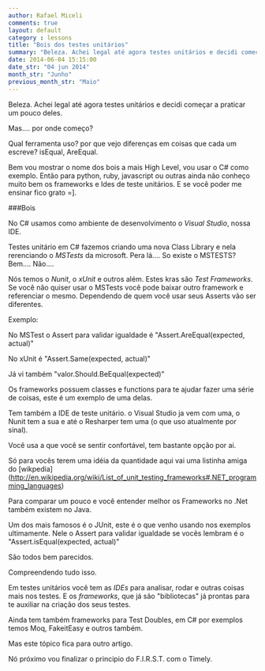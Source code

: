```yaml
---
author: Rafael Miceli
comments: true
layout: default
category : lessons
title: "Bois dos testes unitários"
summary: "Beleza. Achei legal até agora testes unitários e decidi começar a praticar um pouco..."
date: 2014-06-04 15:15:00
date_str: "04 jun 2014"
month_str: "Junho"
previous_month_str: "Maio"
---
```


Beleza. Achei legal até agora testes unitários e decidi começar a praticar um pouco deles.

Mas.... por onde começo?

Qual ferramenta uso? por que vejo diferenças em coisas que cada um escreve? isEqual, AreEqual.

Bem vou mostrar o nome dos bois a mais High Level, vou usar o C# como exemplo. Então para python, ruby, javascript ou outras ainda não conheço muito bem os frameworks e Ides de teste unitários. E se você poder me ensinar fico grato =].

###Bois

No C# usamos como ambiente de desenvolvimento o *Visual Studio*, nossa IDE.

Testes unitário em C# fazemos criando uma nova Class Library e nela rerenciando o *MSTests* da microsoft. Pera lá.... So existe o MSTESTS? Bem.... Não....

Nós temos o *Nunit*, o *xUnit* e outros além. Estes kras são *Test Frameworks*. Se você não quiser usar o MSTests você pode baixar outro framework e referenciar o mesmo. Dependendo de quem você usar seus Asserts vão ser diferentes.

Exemplo:

No MSTest o Assert para validar igualdade é "Assert.AreEqual(expected, actual)"

No xUnit é "Assert.Same(expected, actual)"

Já vi também "valor.Should.BeEqual(expected)"

Os frameworks possuem classes e functions para te ajudar fazer uma série de coisas, este é um exemplo de uma delas.

Tem também a IDE de teste unitário. o Visual Studio ja vem com uma, o Nunit tem a sua e até o Resharper tem uma (o que uso atualmente por sinal).

Você usa a que você se sentir confortável, tem bastante opção por ai.

Só para vocês terem uma idéia da quantidade aqui vai uma listinha amiga do [wikpedia] (http://en.wikipedia.org/wiki/List_of_unit_testing_frameworks#.NET_programming_languages)

Para comparar um pouco e você entender melhor os Frameworks no .Net também existem no Java. 

Um dos mais famosos é o JUnit, este é o que venho usando nos exemplos ultimamente. Nele o Assert para validar igualdade se vocês lembram é o "Assert.isEqual(expected, actual)"

São todos bem parecidos.

Compreendendo tudo isso.

Em testes unitários você tem as *IDEs* para analisar, rodar e outras coisas mais nos testes. E os *frameworks*, que já são "bibliotecas" já prontas para te auxiliar na criação dos seus testes.

Ainda tem também frameworks para Test Doubles, em C# por exemplos temos Moq, FakeitEasy e outros também.

Mas este tópico fica para outro artigo.

Nó próximo vou finalizar o principio do F.I.R.S.T. com o Timely.





